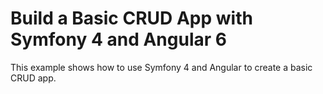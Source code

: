 # Build a Basic CRUD App with Symfony 4 and Angular 6

This example shows how to use Symfony 4 and Angular to create a basic CRUD app.